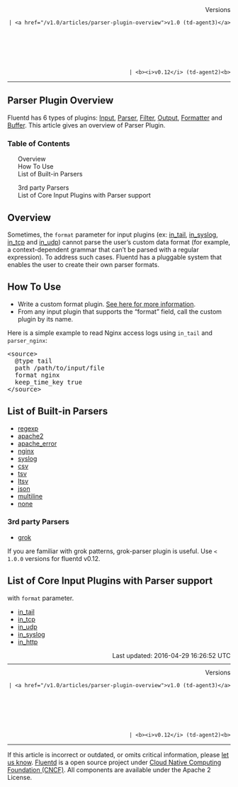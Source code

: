 <article>
<div style="text-align:right">
<div style="text-align:right">
Versions 
  
    
    | <a href="/v1.0/articles/parser-plugin-overview">v1.0 (td-agent3)</a>
    
  

  

  
    
    | <b><i>v0.12</i> (td-agent2)<b>
</b></b>
</div>
</div>
<hr size="1" style="margin-top: 10px; margin-bottom: 10px; color: rgba(0, 0, 0, .15);"/>
<hgroup>
<h1>Parser Plugin Overview</h1>
</hgroup>
<p>Fluentd has 6 types of plugins: <a href="input-plugin-overview">Input</a>, <a href="parser-plugin-overview">Parser</a>, <a href="filter-plugin-overview">Filter</a>, <a href="output-plugin-overview">Output</a>, <a href="formatter-plugin-overview">Formatter</a> and <a href="buffer-plugin-overview">Buffer</a>. This article gives an overview of Parser Plugin.</p>
<a name="overview"></a>
<section id="table-of-contents"><h3>Table of Contents</h3>
<ul id="toc">
<li class="toc-item"><a href="#overview">Overview</a></li>
<li class="toc-item"><a href="#how-to-use">How To Use</a></li>
<li class="toc-item"><a href="#list-of-built-in-parsers">List of Built-in Parsers</a></li>
<ul class="sub-toc">
<li class="sub-toc-item"><a href="#3rd-party-parsers">3rd party Parsers</a></li>
</ul>
<li class="toc-item"><a href="#list-of-core-input-plugins-with-parser-support">List of Core Input Plugins with Parser support</a></li>
</ul>
</section>
<h2>Overview</h2>
<p>Sometimes, the <code>format</code> parameter for input plugins (ex: <a href="in_tail">in_tail</a>, <a href="in_syslog">in_syslog</a>, <a href="in_tcp">in_tcp</a> and <a href="in_udp">in_udp</a>) cannot parse the user’s custom data format (for example, a context-dependent grammar that can’t be parsed with a regular expression). To address such cases. Fluentd has a pluggable system that enables the user to create their own parser formats.</p>
<a name="how-to-use"></a><h2>How To Use</h2>
<ul>
<li>Write a custom format plugin. <a href="plugin-development#parser-plugins">See here for more information</a>.</li>
<li>From any input plugin that supports the “format” field, call the custom plugin by its name.</li>
</ul>
<p>Here is a simple example to read Nginx access logs using <code>in_tail</code> and <code>parser_nginx</code>:</p>
<pre class="CodeRay">&lt;source&gt;
  @type tail
  path /path/to/input/file
  format nginx
  keep_time_key true
&lt;/source&gt;
</pre>
<a name="list-of-built-in-parsers"></a><h2>List of Built-in Parsers</h2>
<ul>
<li><a href="parser_regexp">regexp</a></li>
<li><a href="parser_apache2">apache2</a></li>
<li><a href="parser_apache_error">apache_error</a></li>
<li><a href="parser_nginx">nginx</a></li>
<li><a href="parser_syslog">syslog</a></li>
<li><a href="parser_csv">csv</a></li>
<li><a href="parser_tsv">tsv</a></li>
<li><a href="parser_ltsv">ltsv</a></li>
<li><a href="parser_json">json</a></li>
<li><a href="parser_multiline">multiline</a></li>
<li><a href="parser_none">none</a></li>
</ul>
<a name="3rd-party-parsers"></a><h3>3rd party Parsers</h3>
<ul>
<li><a href="https://github.com/fluent/fluent-plugin-grok-parser">grok</a></li>
</ul>
<p>If you are familiar with grok patterns, grok-parser plugin is useful. Use <code>&lt; 1.0.0</code> versions for fluentd v0.12.</p>
<a name="list-of-core-input-plugins-with-parser-support"></a><h2>List of Core Input Plugins with Parser support</h2>
<p>with <code>format</code> parameter.</p>
<ul>
<li><a href="in_tail">in_tail</a></li>
<li><a href="in_tcp">in_tcp</a></li>
<li><a href="in_udp">in_udp</a></li>
<li><a href="in_syslog">in_syslog</a></li>
<li><a href="in_http">in_http</a></li>
</ul>
<div style="text-align:right">
  Last updated: 2016-04-29 16:26:52 UTC
  </div>
<hr size="1" style="margin-top: 10px; margin-bottom: 10px; color: rgba(0, 0, 0, .15);"/>
<div style="text-align:right">
Versions 
  
    
    | <a href="/v1.0/articles/parser-plugin-overview">v1.0 (td-agent3)</a>
    
  

  

  
    
    | <b><i>v0.12</i> (td-agent2)<b>
</b></b>
</div>
<hr size="1" style="margin-top: 10px; margin-bottom: 10px; color: rgba(0, 0, 0, .15);"/>
<p>
    If this article is incorrect or outdated, or omits critical information, please <a href="https://github.com/fluent/fluentd-docs/issues?state=open">let us know</a>. <a href="http://www.fluentd.org/">Fluentd</a> is a  open source project under <a href="https://cncf.io/">Cloud Native Computing Foundation (CNCF)</a>. All components are available under the Apache 2 License.
  </p>
</article>